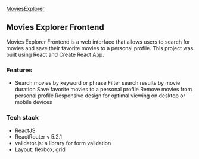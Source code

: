 [MoviesExplorer](https://your-movie-explorer-fr.nomoredomains.work)

## Movies Explorer Frontend

Movies Explorer Frontend is a web interface that allows users to search for movies and save their favorite movies to a personal profile. This project was built using React and Create React App.

### Features
- Search movies by keyword or phrase
Filter search results by movie duration
Save favorite movies to a personal profile
Remove movies from personal profile
Responsive design for optimal viewing on desktop or mobile devices


### Tech stack
* ReactJS
* ReactRouter v 5.2.1
* validator.js: a library for form validation
* Layout: flexbox, grid

